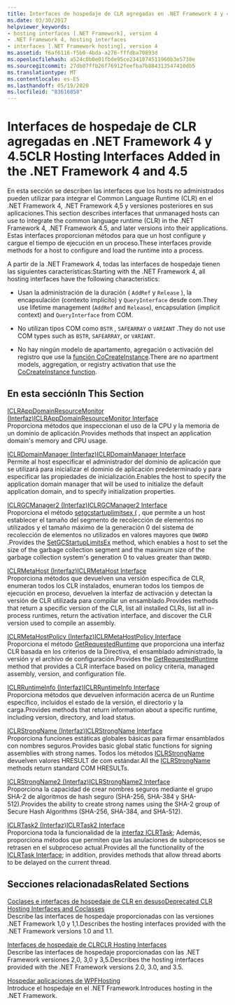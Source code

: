 ```yaml
---
title: Interfaces de hospedaje de CLR agregadas en .NET Framework 4 y 4.5
ms.date: 03/30/2017
helpviewer_keywords:
- hosting interfaces [.NET Framework], version 4
- .NET Framework 4, hosting interfaces
- interfaces [.NET Framework hosting], version 4
ms.assetid: f6af6116-f5b0-4bda-a276-fffdba70893d
ms.openlocfilehash: a524c0b0e01fbde95ce2341874511960b3e5738e
ms.sourcegitcommit: 27db07ffb26f76912feefba7b884313547410db5
ms.translationtype: MT
ms.contentlocale: es-ES
ms.lasthandoff: 05/19/2020
ms.locfileid: "83616858"
---
```

# <a name="clr-hosting-interfaces-added-in-the-net-framework-4-and-45"></a><span data-ttu-id="3a6de-102">Interfaces de hospedaje de CLR agregadas en .NET Framework 4 y 4.5</span><span class="sxs-lookup"><span data-stu-id="3a6de-102">CLR Hosting Interfaces Added in the .NET Framework 4 and 4.5</span></span>
<span data-ttu-id="3a6de-103">En esta sección se describen las interfaces que los hosts no administrados pueden utilizar para integrar el Common Language Runtime (CLR) en el .NET Framework 4, .NET Framework 4,5 y versiones posteriores en sus aplicaciones.</span><span class="sxs-lookup"><span data-stu-id="3a6de-103">This section describes interfaces that unmanaged hosts can use to integrate the common language runtime (CLR) in the .NET Framework 4, .NET Framework 4.5, and later versions into their applications.</span></span> <span data-ttu-id="3a6de-104">Estas interfaces proporcionan métodos para que un host configure y cargue el tiempo de ejecución en un proceso.</span><span class="sxs-lookup"><span data-stu-id="3a6de-104">These interfaces provide methods for a host to configure and load the runtime into a process.</span></span>  
  
 <span data-ttu-id="3a6de-105">A partir de la .NET Framework 4, todas las interfaces de hospedaje tienen las siguientes características:</span><span class="sxs-lookup"><span data-stu-id="3a6de-105">Starting with the .NET Framework 4, all hosting interfaces have the following characteristics:</span></span>  
  
- <span data-ttu-id="3a6de-106">Usan la administración de la duración ( `AddRef` y `Release` ), la encapsulación (contexto implícito) y `QueryInterface` desde com.</span><span class="sxs-lookup"><span data-stu-id="3a6de-106">They use lifetime management (`AddRef` and `Release`), encapsulation (implicit context) and `QueryInterface` from COM.</span></span>  
  
- <span data-ttu-id="3a6de-107">No utilizan tipos COM como `BSTR` , `SAFEARRAY` o `VARIANT` .</span><span class="sxs-lookup"><span data-stu-id="3a6de-107">They do not use COM types such as `BSTR`, `SAFEARRAY`, or `VARIANT`.</span></span>  
  
- <span data-ttu-id="3a6de-108">No hay ningún modelo de apartamento, agregación o activación del registro que use la [función CoCreateInstance](/windows/win32/api/combaseapi/nf-combaseapi-cocreateinstance).</span><span class="sxs-lookup"><span data-stu-id="3a6de-108">There are no apartment models, aggregation, or registry activation that use the [CoCreateInstance function](/windows/win32/api/combaseapi/nf-combaseapi-cocreateinstance).</span></span>  
  
## <a name="in-this-section"></a><span data-ttu-id="3a6de-109">En esta sección</span><span class="sxs-lookup"><span data-stu-id="3a6de-109">In This Section</span></span>  
 [<span data-ttu-id="3a6de-110">ICLRAppDomainResourceMonitor (Interfaz)</span><span class="sxs-lookup"><span data-stu-id="3a6de-110">ICLRAppDomainResourceMonitor Interface</span></span>](iclrappdomainresourcemonitor-interface.md)  
 <span data-ttu-id="3a6de-111">Proporciona métodos que inspeccionan el uso de la CPU y la memoria de un dominio de aplicación.</span><span class="sxs-lookup"><span data-stu-id="3a6de-111">Provides methods that inspect an application domain's memory and CPU usage.</span></span>  
  
 [<span data-ttu-id="3a6de-112">ICLRDomainManager (Interfaz)</span><span class="sxs-lookup"><span data-stu-id="3a6de-112">ICLRDomainManager Interface</span></span>](iclrdomainmanager-interface.md)  
 <span data-ttu-id="3a6de-113">Permite al host especificar el administrador del dominio de aplicación que se utilizará para inicializar el dominio de aplicación predeterminado y para especificar las propiedades de inicialización.</span><span class="sxs-lookup"><span data-stu-id="3a6de-113">Enables the host to specify the application domain manager that will be used to initialize the default application domain, and to specify initialization properties.</span></span>  
  
 [<span data-ttu-id="3a6de-114">ICLRGCManager2 (Interfaz)</span><span class="sxs-lookup"><span data-stu-id="3a6de-114">ICLRGCManager2 Interface</span></span>](iclrgcmanager2-interface.md)  
 <span data-ttu-id="3a6de-115">Proporciona el método [setgcstartuplimitsex (](iclrgcmanager2-setgcstartuplimitsex-method.md) , que permite a un host establecer el tamaño del segmento de recolección de elementos no utilizados y el tamaño máximo de la generación 0 del sistema de recolección de elementos no utilizados en valores mayores que `DWORD` .</span><span class="sxs-lookup"><span data-stu-id="3a6de-115">Provides the [SetGCStartupLimitsEx](iclrgcmanager2-setgcstartuplimitsex-method.md) method, which enables a host to set the size of the garbage collection segment and the maximum size of the garbage collection system's generation 0 to values greater than `DWORD`.</span></span>  
  
 [<span data-ttu-id="3a6de-116">ICLRMetaHost (Interfaz)</span><span class="sxs-lookup"><span data-stu-id="3a6de-116">ICLRMetaHost Interface</span></span>](iclrmetahost-interface.md)  
 <span data-ttu-id="3a6de-117">Proporciona métodos que devuelven una versión específica de CLR, enumeran todos los CLR instalados, enumeran todos los tiempos de ejecución en proceso, devuelven la interfaz de activación y detectan la versión de CLR utilizada para compilar un ensamblado.</span><span class="sxs-lookup"><span data-stu-id="3a6de-117">Provides methods that return a specific version of the CLR, list all installed CLRs, list all in-process runtimes, return the activation interface, and discover the CLR version used to compile an assembly.</span></span>  
  
 [<span data-ttu-id="3a6de-118">ICLRMetaHostPolicy (Interfaz)</span><span class="sxs-lookup"><span data-stu-id="3a6de-118">ICLRMetaHostPolicy Interface</span></span>](iclrmetahostpolicy-interface.md)  
 <span data-ttu-id="3a6de-119">Proporciona el método [GetRequestedRuntime](iclrmetahostpolicy-getrequestedruntime-method.md) que proporciona una interfaz CLR basada en los criterios de la Directiva, el ensamblado administrado, la versión y el archivo de configuración.</span><span class="sxs-lookup"><span data-stu-id="3a6de-119">Provides the [GetRequestedRuntime](iclrmetahostpolicy-getrequestedruntime-method.md) method that provides a CLR interface based on policy criteria, managed assembly, version, and configuration file.</span></span>  
  
 [<span data-ttu-id="3a6de-120">ICLRRuntimeInfo (Interfaz)</span><span class="sxs-lookup"><span data-stu-id="3a6de-120">ICLRRuntimeInfo Interface</span></span>](iclrruntimeinfo-interface.md)  
 <span data-ttu-id="3a6de-121">Proporciona métodos que devuelven información acerca de un Runtime específico, incluidos el estado de la versión, el directorio y la carga.</span><span class="sxs-lookup"><span data-stu-id="3a6de-121">Provides methods that return information about a specific runtime, including version, directory, and load status.</span></span>  
  
 [<span data-ttu-id="3a6de-122">ICLRStrongName (Interfaz)</span><span class="sxs-lookup"><span data-stu-id="3a6de-122">ICLRStrongName Interface</span></span>](iclrstrongname-interface.md)  
 <span data-ttu-id="3a6de-123">Proporciona funciones estáticas globales básicas para firmar ensamblados con nombres seguros.</span><span class="sxs-lookup"><span data-stu-id="3a6de-123">Provides basic global static functions for signing assemblies with strong names.</span></span> <span data-ttu-id="3a6de-124">Todos los métodos [ICLRStrongName](iclrstrongname-interface.md) devuelven valores HRESULT de com estándar.</span><span class="sxs-lookup"><span data-stu-id="3a6de-124">All the [ICLRStrongName](iclrstrongname-interface.md) methods return standard COM HRESULTs.</span></span>  
  
 [<span data-ttu-id="3a6de-125">ICLRStrongName2 (Interfaz)</span><span class="sxs-lookup"><span data-stu-id="3a6de-125">ICLRStrongName2 Interface</span></span>](iclrstrongname2-interface.md)  
 <span data-ttu-id="3a6de-126">Proporciona la capacidad de crear nombres seguros mediante el grupo SHA-2 de algoritmos de hash seguro (SHA-256, SHA-384 y SHA-512).</span><span class="sxs-lookup"><span data-stu-id="3a6de-126">Provides the ability to create strong names using the SHA-2 group of Secure Hash Algorithms (SHA-256, SHA-384, and SHA-512).</span></span>  
  
 [<span data-ttu-id="3a6de-127">ICLRTask2 (Interfaz)</span><span class="sxs-lookup"><span data-stu-id="3a6de-127">ICLRTask2 Interface</span></span>](iclrtask2-interface.md)  
 <span data-ttu-id="3a6de-128">Proporciona toda la funcionalidad de la [interfaz ICLRTask](iclrtask-interface.md); Además, proporciona métodos que permiten que las anulaciones de subprocesos se retrasen en el subproceso actual.</span><span class="sxs-lookup"><span data-stu-id="3a6de-128">Provides all the functionality of the [ICLRTask Interface](iclrtask-interface.md); in addition, provides methods that allow thread aborts to be delayed on the current thread.</span></span>  
  
## <a name="related-sections"></a><span data-ttu-id="3a6de-129">Secciones relacionadas</span><span class="sxs-lookup"><span data-stu-id="3a6de-129">Related Sections</span></span>  
 [<span data-ttu-id="3a6de-130">Coclases e interfaces de hospedaje de CLR en desuso</span><span class="sxs-lookup"><span data-stu-id="3a6de-130">Deprecated CLR Hosting Interfaces and Coclasses</span></span>](deprecated-clr-hosting-interfaces-and-coclasses.md)  
 <span data-ttu-id="3a6de-131">Describe las interfaces de hospedaje proporcionadas con las versiones .NET Framework 1,0 y 1,1.</span><span class="sxs-lookup"><span data-stu-id="3a6de-131">Describes the hosting interfaces provided with the .NET Framework versions 1.0 and 1.1.</span></span>  
  
 [<span data-ttu-id="3a6de-132">Interfaces de hospedaje de CLR</span><span class="sxs-lookup"><span data-stu-id="3a6de-132">CLR Hosting Interfaces</span></span>](clr-hosting-interfaces.md)  
 <span data-ttu-id="3a6de-133">Describe las interfaces de hospedaje proporcionadas con las .NET Framework versiones 2,0, 3,0 y 3,5.</span><span class="sxs-lookup"><span data-stu-id="3a6de-133">Describes the hosting interfaces provided with the .NET Framework versions 2.0, 3.0, and 3.5.</span></span>  
  
 [<span data-ttu-id="3a6de-134">Hospedar aplicaciones de WPF</span><span class="sxs-lookup"><span data-stu-id="3a6de-134">Hosting</span></span>](index.md)  
 <span data-ttu-id="3a6de-135">Introduce el hospedaje en el .NET Framework.</span><span class="sxs-lookup"><span data-stu-id="3a6de-135">Introduces hosting in the .NET Framework.</span></span>
